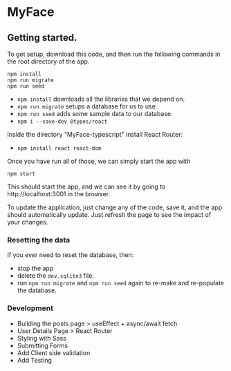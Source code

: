 # MyFace

## Getting started.
To get setup, download this code, and then run the following commands in the root directory of the app.

```shell
npm install
npm run migrate
npm run seed
```

- `npm install` downloads all the libraries that we depend on.
- `npm run migrate` setups a database for us to use.
- `npm run seed` adds some sample data to our database.
- `npm i --save-dev @types/react`

Inside the directory "MyFace-typescript" install React Router:
- `npm install react react-dom`


Once you have run all of those, we can simply start the app with
```shell
npm start
```

This should start the app, and we can see it by going to http://localhost:3001 in the browser.

To update the application, just change any of the code, save it, and the app should automatically update.
Just refresh the page to see the impact of your changes.

### Resetting the data
If you ever need to reset the database, then:
- stop the app
- delete the `dev.sqlite3` file.
- run `npm run migrate` and `npm run seed` again to re-make and re-populate the database.

### Development
- Building the posts page > useEffect + async/await fetch
- User Details Page > React Router
- Styling with Sass
- Submitting Forms
- Add Client side validation
- Add Testing
